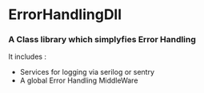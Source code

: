 # ErrorHandlingDll
### A Class library which simplyfies Error Handling
It includes :
 - Services for logging via serilog or sentry
 - A global Error Handling MiddleWare
